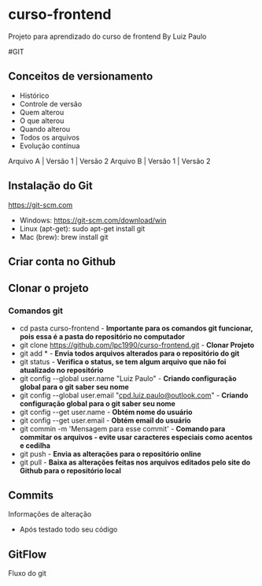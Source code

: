 # curso-frontend
Projeto para aprendizado do curso de frontend
By Luiz Paulo

#GIT
## Conceitos de versionamento
- Histórico
- Controle de versão
- Quem alterou
- O que alterou
- Quando alterou
- Todos os arquivos
- Evolução contínua

Arquivo A | Versão 1 | Versão 2
Arquivo B | Versão 1 | Versão 2

## Instalação do Git
https://git-scm.com

- Windows: https://git-scm.com/download/win
- Linux (apt-get): sudo apt-get install git
- Mac (brew): brew install git

## Criar conta no Github

## Clonar o projeto
### Comandos git
- cd pasta curso-frontend - **Importante para os comandos git funcionar, pois essa é a pasta do repositório no computador**
- git clone https://github.com/lpc1990/curso-frontend.git - **Clonar Projeto**
- git add * - **Envia todos arquivos alterados para o repositório do git**
- git status - **Verifica o status, se tem algum arquivo que não foi atualizado no repositório**
- git config --global user.name "Luiz Paulo" - **Criando configuração global para o git saber seu nome**
- git config --global user.email "cpd.luiz.paulo@outlook.com" - **Criando configuração global para o git saber seu nome**
- git config --get user.name - **Obtém nome do usuário**
- git config --get user.email - **Obtém email do usuário**
- git commin -m 'Mensagem para esse commit' - **Comando para commitar os arquivos - evite usar caracteres especiais como acentos e cedilha**
- git push - **Envia as alterações para o repositório online**
- git pull - **Baixa as alterações feitas nos arquivos editados pelo site do Github para o repositório local**

## Commits
Informações de alteração
- Após testado todo seu código

## GitFlow
Fluxo do git
